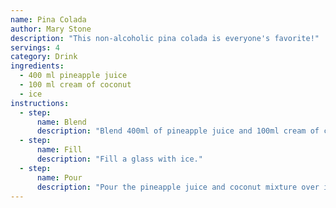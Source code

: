 ```yaml
---
name: Pina Colada
author: Mary Stone
description: "This non-alcoholic pina colada is everyone's favorite!"
servings: 4
category: Drink
ingredients:
  - 400 ml pineapple juice
  - 100 ml cream of coconut
  - ice
instructions:
  - step:
      name: Blend
      description: "Blend 400ml of pineapple juice and 100ml cream of coconut until smooth."
  - step:
      name: Fill
      description: "Fill a glass with ice."
  - step:
      name: Pour
      description: "Pour the pineapple juice and coconut mixture over ice."
---
```



